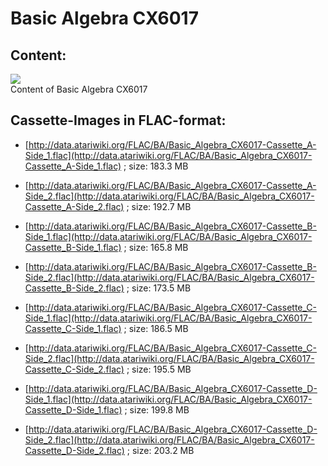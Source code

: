 # Basic Algebra CX6017  
## Content:  
![](attachments/Basic+Algebra+CX6017.jpg)  
Content of Basic Algebra CX6017  
  
  
## Cassette-Images in FLAC-format:  
- [http://data.atariwiki.org/FLAC/BA/Basic_Algebra_CX6017-Cassette_A-Side_1.flac](http://data.atariwiki.org/FLAC/BA/Basic_Algebra_CX6017-Cassette_A-Side_1.flac) ; size: 183.3 MB  
  
- [http://data.atariwiki.org/FLAC/BA/Basic_Algebra_CX6017-Cassette_A-Side_2.flac](http://data.atariwiki.org/FLAC/BA/Basic_Algebra_CX6017-Cassette_A-Side_2.flac) ; size: 192.7 MB  
  
- [http://data.atariwiki.org/FLAC/BA/Basic_Algebra_CX6017-Cassette_B-Side_1.flac](http://data.atariwiki.org/FLAC/BA/Basic_Algebra_CX6017-Cassette_B-Side_1.flac) ; size: 165.8 MB  
  
- [http://data.atariwiki.org/FLAC/BA/Basic_Algebra_CX6017-Cassette_B-Side_2.flac](http://data.atariwiki.org/FLAC/BA/Basic_Algebra_CX6017-Cassette_B-Side_2.flac) ; size: 173.5 MB  
  
- [http://data.atariwiki.org/FLAC/BA/Basic_Algebra_CX6017-Cassette_C-Side_1.flac](http://data.atariwiki.org/FLAC/BA/Basic_Algebra_CX6017-Cassette_C-Side_1.flac) ; size: 186.5 MB  
  
- [http://data.atariwiki.org/FLAC/BA/Basic_Algebra_CX6017-Cassette_C-Side_2.flac](http://data.atariwiki.org/FLAC/BA/Basic_Algebra_CX6017-Cassette_C-Side_2.flac) ; size: 195.5 MB  
  
- [http://data.atariwiki.org/FLAC/BA/Basic_Algebra_CX6017-Cassette_D-Side_1.flac](http://data.atariwiki.org/FLAC/BA/Basic_Algebra_CX6017-Cassette_D-Side_1.flac) ; size: 199.8 MB  
  
- [http://data.atariwiki.org/FLAC/BA/Basic_Algebra_CX6017-Cassette_D-Side_2.flac](http://data.atariwiki.org/FLAC/BA/Basic_Algebra_CX6017-Cassette_D-Side_2.flac) ; size: 203.2 MB  
  
